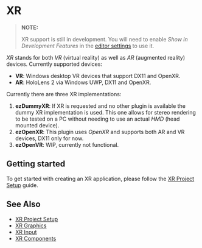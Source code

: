 # XR

> **NOTE:**
>
> XR support is still in development. You will need to enable *Show in Development Features* in the [editor settings](..\editor\editor-settings.md) to use it.

*XR* stands for both *VR* (virtual reality) as well as *AR* (augmented reality) devices. Currently supported devices:
 * **VR**: Windows desktop VR devices that support DX11 and OpenXR.
 * **AR**: HoloLens 2 via Windows UWP, DX11 and OpenXR.

Currently there are three XR implementations:
1. **ezDummyXR**: If XR is requested and no other plugin is available the dummy XR implementation is used. This one allows for stereo rendering to be tested on a PC without needing to use an actual *HMD* (head mounted device).
2. **ezOpenXR**: This plugin uses *OpenXR* and supports both AR and VR devices, DX11 only for now.
3. **ezOpenVR**: WIP, currently not functional.

## Getting started

To get started with creating an XR application, please follow the [XR Project Setup](xr-project-setup.md) guide.

## See Also

* [XR Project Setup](xr-project-setup.md)
* [XR Graphics](xr-graphics.md)
* [XR Input](xr-input.md)
* [XR Components](xr-components.md)